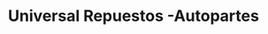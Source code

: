 ---
title: "Universal Repuestos -Autopartes"
url: /la-paz/universal-repuestos-autopartes/
shop: Autoteile
---